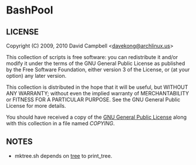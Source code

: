 BashPool
========

LICENSE
-------

Copyright (C) 2009, 2010 David Campbell <<davekong@archlinux.us>>

This collection of scripts is free software: you can redistribute it and/or modify
it under the terms of the GNU General Public License as published by
the Free Software Foundation, either version 3 of the License, or
(at your option) any later version.

This collection is distributed in the hope that it will be useful,
but WITHOUT ANY WARRANTY; without even the implied warranty of
MERCHANTABILITY or FITNESS FOR A PARTICULAR PURPOSE.  See the
GNU General Public License for more details.

You should have received a copy of the [GNU General Public License][0]
along with this collection in a file named *COPYING*. 

  [0]: http://www.gnu.org/licenses/ "The GPL"


NOTES
-----

- mktree.sh depends on [tree][] to print_tree.

  [tree]: http://mama.indstate.edu/users/ice/tree/ "Tree Homepage"
